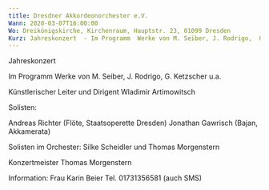 ```yaml
---
title: Dresdner Akkordeonorchester e.V.
Wann: 2020-03-07T16:00:00
Wo: Dreikönigskirche, Kirchenraum, Hauptstr. 23, 01099 Dresden
Kurz: Jahreskonzert  - Im Programm  Werke von M. Seiber, J. Rodrigo,  G. Ketzscher u.a. - Künstlerischer Leiter und  Dirigent Wladimir Artimowitsch
---
```


Jahreskonzert 

Im Programm  Werke von M. Seiber, J. Rodrigo,  G. Ketzscher u.a.

Künstlerischer Leiter und  Dirigent Wladimir Artimowitsch

Solisten:

 Andreas Richter (Flöte, Staatsoperette Dresden) 
Jonathan Gawrisch (Bajan, Akkamerata)

Solisten im Orchester:
Silke Scheidler und Thomas Morgenstern

Konzertmeister Thomas Morgenstern

Information: 
Frau Karin Beier
Tel. 01731356581 (auch SMS)
